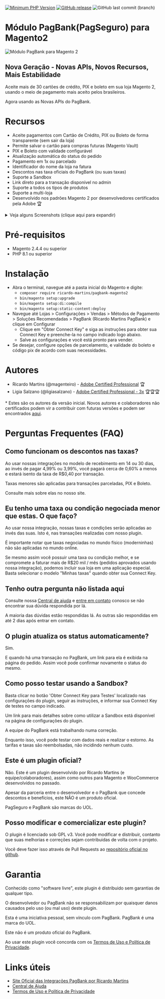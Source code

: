 [![Minimum PHP Version](https://img.shields.io/badge/php-%3E%3D%208.1-8892BF.svg?style=flat-square)](https://php.net/)
[![GitHub release](https://img.shields.io/github/v/release/r-martins/PagBank-Magento2)](https://github.com/r-martins/PagBank-Magento2)
![GitHub last commit (branch)](https://img.shields.io/github/last-commit/r-martins/PagBank-Magento2/master)
# Módulo PagBank(PagSeguro) para Magento2
![Módulo PagBank para Magento 2](https://imgur.com/LqdBGik.jpg)
## Nova Geração - Novas APIs, Novos Recursos, Mais Estabilidade
Aceite mais de 30 cartões de crédito, PIX e boleto em sua loja Magento 2, usando o meio de pagamento mais aceito pelos brasileiros.

Agora usando as Novas APIs do PagBank.

# Recursos

- Aceite pagamentos com Cartão de Crédito, PIX ou Boleto de forma transparente (sem sair da loja)
- Permite salvar o cartão para compras futuras (Magento Vault)
- PIX e Boleto com validade configurável
- Atualização automática do status do pedido
- Pagamento em 1x ou parcelado
- Identificador do nome da loja na fatura
- Descontos nas taxa oficiais do PagBank (ou suas taxas)
- Suporte a Sandbox
- Link direto para a transação disponível no admin
- Suporte a todos os tipos de produtos
- Suporte a multi-loja
- Desenvolvido nos padrões Magento 2 por desenvolvedores certificados pela Adobe 🏆

<details>
  <summary>Veja alguns Screenshots (clique aqui para expandir)</summary>
  <img src="https://imgur.com/pSd0OZr.jpg" alt="Configurações gerais do módulo" title="Configurações gerais do módulo"/>
  <img src="https://imgur.com/Pifbsag.jpg" alt="PIX - Tela de Sucesso" title="PIX - Tela de Sucesso"/>
  <img src="https://i.imgur.com/0tJYbxG.png" alt="Salvar Cartão ou usar um anterior" title="Salvar Cartão ou usar um anterior"/>
  <img src="https://imgur.com/u6GgNms.jpg" alt="Configurações de cartão de crédito" title="Configurações de cartão de crédito"/>
  <img alt="PIX - Configurações" src="https://imgur.com/afVmRTj.jpg" title="PIX - Configurações"/>
  <img alt="Boleto - Configurações" src="https://imgur.com/Hn8TgMd.jpg" title="Boleto - Configurações"/>
</details>

# Pré-requisitos
- Magento 2.4.4 ou superior
- PHP 8.1 ou superior

# Instalação

- Abra o terminal, navegue até a pasta inicial do Magento e digite:
  - `composer require ricardo-martins/pagbank-magento2`
  - `bin/magento setup:upgrade`
  - `bin/magento setup:di:compile`
  - `bin/magento setup:static-content:deploy`
- Navegue até Lojas &gt; Configurações &gt; Vendas &gt; Métodos de Pagamento &gt; Soluções Recomendadas > PagBank (Ricardo Martins PagBank) e clique em Configurar
  - Clique em "Obter Connect Key" e siga as instruções para obter sua Connect Key e preenche-la no campo indicado logo abaixo.
  - Salve as configurações e você está pronto para vender.
- Se desejar, configure opções de parcelamento, e validade do boleto e código pix de acordo com suas necessidades.


# Autores
- Ricardo Martins (@magenteiro) - [Adobe Certified Professional](https://www.credly.com/badges/8a2af83e-60c6-447a-b8e5-9154dd97751b) 🏆
- Ligia Salzano (@ligiasalzano) - [Adobe Certified Professional - 3x](https://www.credly.com/users/ligia-salzano) 🏆🏆🏆

&ast; Estes são os autores da versão inicial. Novos autores e colaboradores não certificados podem vir a contribuir com futuras versões e podem ser encontrados [aqui](https://github.com/r-martins/PagBank-Magento2/graphs/contributors).

# Perguntas Frequentes (FAQ)

## Como funcionam os descontos nas taxas?

Ao usar nossas integrações no modelo de recebimento em 14 ou 30 dias, ao invés de pagar 4,99% ou 3,99%, você pagará cerca de 0,60% a menos e estará isento da taxa de R$0,40 por transação.

Taxas menores são aplicadas para transações parceladas, PIX e Boleto.

Consulte mais sobre elas no nosso site.

## Eu tenho uma taxa ou condição negociada menor que estas. O que faço?

Ao usar nossa integração, nossas taxas e condições serão aplicadas ao invés das suas. Isto é, nas transações realizadas com nosso plugin.

É importante notar que taxas negociadas no mundo físico (moderninhas) não são aplicadas no mundo online.

Se mesmo assim você possuir uma taxa ou condição melhor, e se compromete a faturar mais de R$20 mil / mês (pedidos aprovados usando nossa integração), podemos incluir sua loja em uma aplicação especial. Basta selecionar o modelo "Minhas taxas" quando obter sua Connect Key.


## Tenho outra pergunta não listada aqui

Consulte nossa [Central de ajuda](https://pagsegurotransparente.zendesk.com/hc/pt-br/) e [entre em contato](https://pagsegurotransparente.zendesk.com/hc/pt-br/requests/new) conosco se não encontrar sua dúvida respondida por lá.

A maioria das dúvidas estão respondidas lá. As outras são respondidas em até 2 dias após entrar em contato.

## O plugin atualiza os status automaticamente?

Sim.

E quando há uma transação no PagBank, um link para ela é exibida na página do pedido. Assim você pode confirmar novamente o status do mesmo.

## Como posso testar usando a Sandbox?

Basta clicar no botão 'Obter Connect Key para Testes' localizado nas configurações do plugin, seguir as instruções, e informar sua Connect Key de testes no campo indicado.

Um link para mais detalhes sobre como utilizar a Sandbox está disponível na página de configurações do plugin.

A equipe do PagBank está trabalhando numa correção.

Enquanto isso, você pode testar com dados reais e realizar o estorno. As tarifas e taxas são reembolsadas, não incidindo nenhum custo.

## Este é um plugin oficial?

Não. Este é um plugin desenvolvido por Ricardo Martins (e equipe/colaboradores), assim como outros para Magento e WooCommerce desenvolvidos no passado.

Apesar da parceria entre o desenvolvedor e o PagBank que concede descontos e benefícios, este NÃO é um produto oficial.

PagSeguro e PagBank são marcas do UOL.


## Posso modificar e comercializar este plugin?

O plugin é licenciado sob GPL v3. Você pode modificar e distribuir, contanto que suas melhorias e correções sejam contribuidas de volta com o projeto.

Você deve fazer isso através de Pull Requests ao [repositório oficial no github](https://github.com/r-martins/PagBank-WooCommerce).

# Garantia

Conhecido como "software livre", este plugin é distribuido sem garantias de qualquer tipo.

O desenvolvedor ou PagBank não se responsabilizam por quaisquer danos causados pelo uso (ou mal uso) deste plugin.

Esta é uma iniciativa pessoal, sem vínculo com PagBank. PagBank é uma marca do UOL.

Este não é um produto oficial do PagBank.

Ao usar este plugin você concorda com os [Termos de Uso e Política de Privacidade](https://pagseguro.ricardomartins.net.br/terms.html).

# Links úteis

- [Site Oficial das Integrações PagBank por Ricardo Martins](https://pagseguro.ricardomartins.net.br/)
- [Central de Ajuda](https://pagsegurotransparente.zendesk.com/hc/pt-br/)
- [Termos de Uso e Política de Privacidade](https://pagseguro.ricardomartins.net.br/terms.html)
